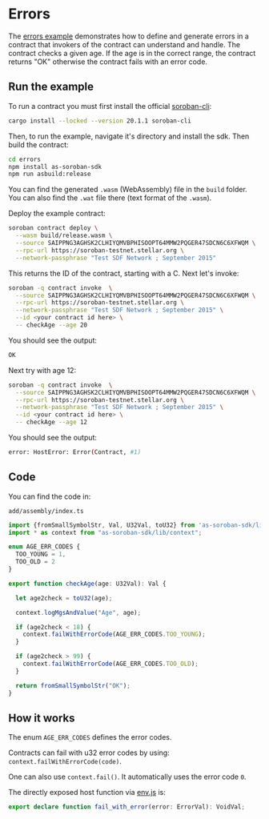 # Errors

The [errors example](https://github.com/Soneso/as-soroban-examples/tree/main/errors) demonstrates how to define and generate errors in a contract that invokers of the contract can understand and handle. The contract checks a given age. If the age is in the correct range, the contract returns "OK" otherwise the contract fails with an error code.


## Run the example

To run a contract you must first install the official [soroban-cli](https://soroban.stellar.org/docs/getting-started/setup):

```sh
cargo install --locked --version 20.1.1 soroban-cli
```

Then, to run the example, navigate it's directory and install the sdk. Then build the contract:

```sh
cd errors
npm install as-soroban-sdk
npm run asbuild:release
```

You can find the generated `.wasm` (WebAssembly) file in the `build` folder. You can also find the `.wat` file there (text format of the `.wasm`).

Deploy the example contract:

```sh
soroban contract deploy \
  --wasm build/release.wasm \
  --source SAIPPNG3AGHSK2CLHIYQMVBPHISOOPT64MMW2PQGER47SDCN6C6XFWQM \
  --rpc-url https://soroban-testnet.stellar.org \
  --network-passphrase "Test SDF Network ; September 2015"
```
This returns the ID of the contract, starting with a C. Next let's invoke:

```sh
soroban -q contract invoke  \
  --source SAIPPNG3AGHSK2CLHIYQMVBPHISOOPT64MMW2PQGER47SDCN6C6XFWQM \
  --rpc-url https://soroban-testnet.stellar.org \
  --network-passphrase "Test SDF Network ; September 2015" \
  --id <your contract id here> \
  -- checkAge --age 20 
```

You should see the output:
```sh
OK
```

Next try with age 12:

```sh
soroban -q contract invoke  \
  --source SAIPPNG3AGHSK2CLHIYQMVBPHISOOPT64MMW2PQGER47SDCN6C6XFWQM \
  --rpc-url https://soroban-testnet.stellar.org \
  --network-passphrase "Test SDF Network ; September 2015" \
  --id <your contract id here> \
  -- checkAge --age 12
```

You should see the output:
```sh
error: HostError: Error(Contract, #1)
```

## Code

You can find the code in:

```shell
add/assembly/index.ts
```

```typescript
import {fromSmallSymbolStr, Val, U32Val, toU32} from 'as-soroban-sdk/lib/value';
import * as context from "as-soroban-sdk/lib/context";

enum AGE_ERR_CODES {
  TOO_YOUNG = 1,
  TOO_OLD = 2
}

export function checkAge(age: U32Val): Val {

  let age2check = toU32(age);

  context.logMgsAndValue("Age", age);

  if (age2check < 18) {
    context.failWithErrorCode(AGE_ERR_CODES.TOO_YOUNG);
  }

  if (age2check > 99) {
    context.failWithErrorCode(AGE_ERR_CODES.TOO_OLD);
  }

  return fromSmallSymbolStr("OK");
}
```

## How it works

The enum `AGE_ERR_CODES` defines the error codes. 

Contracts can fail with u32 error codes by using: `context.failWithErrorCode(code)`. 

One can also use `context.fail()`. It automatically uses the error code `0`.

The directly exposed host function via [env.js](https://github.com/Soneso/as-soroban-sdk/blob/main/lib/env.ts) is:

```typescript
export declare function fail_with_error(error: ErrorVal): VoidVal;
```

